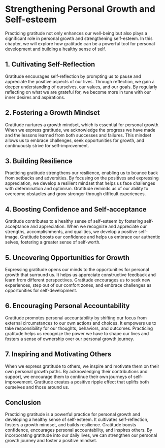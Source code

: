 Strengthening Personal Growth and Self-esteem
========================================================

Practicing gratitude not only enhances our well-being but also plays a significant role in personal growth and strengthening self-esteem. In this chapter, we will explore how gratitude can be a powerful tool for personal development and building a healthy sense of self.

1\. Cultivating Self-Reflection
------------------------------

Gratitude encourages self-reflection by prompting us to pause and appreciate the positive aspects of our lives. Through reflection, we gain a deeper understanding of ourselves, our values, and our goals. By regularly reflecting on what we are grateful for, we become more in tune with our inner desires and aspirations.

2\. Fostering a Growth Mindset
-----------------------------

Gratitude nurtures a growth mindset, which is essential for personal growth. When we express gratitude, we acknowledge the progress we have made and the lessons learned from both successes and failures. This mindset allows us to embrace challenges, seek opportunities for growth, and continuously strive for self-improvement.

3\. Building Resilience
----------------------

Practicing gratitude strengthens our resilience, enabling us to bounce back from setbacks and adversities. By focusing on the positives and expressing appreciation, we develop a resilient mindset that helps us face challenges with determination and optimism. Gratitude reminds us of our ability to overcome obstacles and grow stronger through difficult experiences.

4\. Boosting Confidence and Self-acceptance
------------------------------------------

Gratitude contributes to a healthy sense of self-esteem by fostering self-acceptance and appreciation. When we recognize and appreciate our strengths, accomplishments, and qualities, we develop a positive self-image. Gratitude boosts our confidence and helps us embrace our authentic selves, fostering a greater sense of self-worth.

5\. Uncovering Opportunities for Growth
--------------------------------------

Expressing gratitude opens our minds to the opportunities for personal growth that surround us. It helps us appreciate constructive feedback and learn from different perspectives. Gratitude encourages us to seek new experiences, step out of our comfort zones, and embrace challenges as opportunities for self-development.

6\. Encouraging Personal Accountability
--------------------------------------

Gratitude promotes personal accountability by shifting our focus from external circumstances to our own actions and choices. It empowers us to take responsibility for our thoughts, behaviors, and outcomes. Practicing gratitude helps us recognize the power we have to shape our lives and fosters a sense of ownership over our personal growth journey.

7\. Inspiring and Motivating Others
----------------------------------

When we express gratitude to others, we inspire and motivate them on their own personal growth paths. By acknowledging their contributions and support, we encourage them to continue their own journeys of self-improvement. Gratitude creates a positive ripple effect that uplifts both ourselves and those around us.

Conclusion
----------

Practicing gratitude is a powerful practice for personal growth and developing a healthy sense of self-esteem. It cultivates self-reflection, fosters a growth mindset, and builds resilience. Gratitude boosts confidence, encourages personal accountability, and inspires others. By incorporating gratitude into our daily lives, we can strengthen our personal growth journey and foster a positive mindset.

